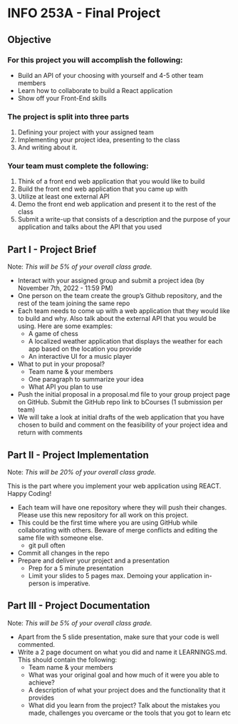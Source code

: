 # INFO 253A - Final Project

## Objective

### For this project you will accomplish the following:
- Build an API of your choosing with yourself and 4-5 other team members
- Learn how to collaborate to build a React application
- Show off your Front-End skills

### The project is split into three parts
1. Defining your project with your assigned team
2. Implementing your project idea, presenting to the class
3. And writing about it.

### Your team must complete the following:
1. Think of a front end web application that you would like to build
2. Build the front end web application that you came up with
3. Utilize at least one external API
4. Demo the front end web application and present it to the rest of the class
5. Submit a write-up that consists of a description and the purpose of your application and talks about the API that you used

## Part I - Project Brief

Note: _This will be 5% of your overall class grade._

- Interact with your assigned group and submit a project idea (by November 7th, 2022 - 11:59 PM) 
- One person on the team create the group’s Github repository, and the rest of the team joining the same repo
- Each team needs to come up with a web application that they would like to build and why. Also talk about the external API that you would be using. Here are some examples:
    - A game of chess
    - A localized weather application that displays the weather for each app based on the location you provide
    - An interactive UI for a music player
- What to put in your proposal?
    - Team name & your members
    - One paragraph to summarize your idea
    - What API you plan to use
- Push the initial proposal in a proposal.md file to your group project page on GitHub. Submit the GitHub repo link to bCourses (1 submission per team)
- We will take a look at initial drafts of the web application that you have chosen to build and comment on the feasibility of your project idea and return with comments

## Part II - Project Implementation

Note: _This will be 20% of your overall class grade._

This is the part where you implement your web application using REACT. Happy Coding!

- Each team will have one repository where they will push their changes. Please use this new repository for all work on this project.
- This could be the first time where you are using GitHub while collaborating with others. Beware of merge conflicts and editing the same file with someone else.
    - git pull often
- Commit all changes in the repo
- Prepare and deliver your project and a presentation
    - Prep for a 5 minute presentation
    - Limit your slides to 5 pages max. Demoing your application in-person is imperative.

## Part III - Project Documentation

Note: _This will be 5% of your overall class grade._

- Apart from the 5 slide presentation, make sure that your code is well commented.
- Write a 2 page document on what you did and name it LEARNINGS.md. This should contain the following:
    - Team name & your members
    - What was your original goal and how much of it were you able to achieve?
    - A description of what your project does and the functionality that it provides
    - What did you learn from the project? Talk about the mistakes you made, challenges you overcame or the tools that you got to learn etc
